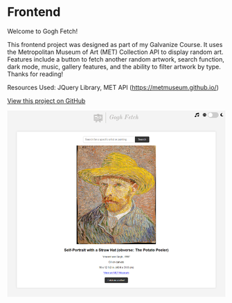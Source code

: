 # Frontend

Welcome to Gogh Fetch!

This frontend project was designed as part of my Galvanize Course. It uses the Metropolitan Museum of Art (MET) Collection API to display random art. Features include a button to fetch another random artwork, search function, dark mode, music, gallery features, and the ability to filter artwork by type. Thanks for reading!


Resources Used:
JQuery Library, MET API (https://metmuseum.github.io/)

[View this project on GitHub](https://github.com/nateykliu/Frontend)

![ScreenShot](/images/preview.PNG)
